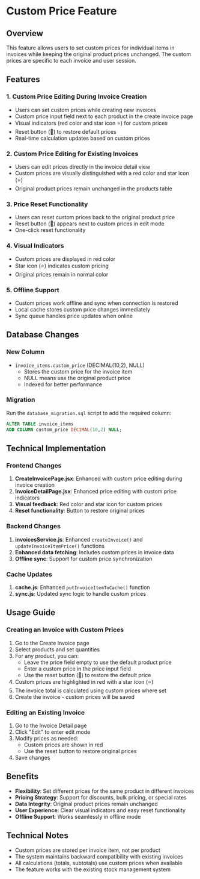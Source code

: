 # Custom Price Feature

## Overview
This feature allows users to set custom prices for individual items in invoices while keeping the original product prices unchanged. The custom prices are specific to each invoice and user session.

## Features

### 1. Custom Price Editing During Invoice Creation
- Users can set custom prices while creating new invoices
- Custom price input field next to each product in the create invoice page
- Visual indicators (red color and star icon ⭐) for custom prices
- Reset button (🔄) to restore default prices
- Real-time calculation updates based on custom prices

### 2. Custom Price Editing for Existing Invoices
- Users can edit prices directly in the invoice detail view
- Custom prices are visually distinguished with a red color and star icon (⭐)
- Original product prices remain unchanged in the products table

### 3. Price Reset Functionality
- Users can reset custom prices back to the original product price
- Reset button (🔄) appears next to custom prices in edit mode
- One-click reset functionality

### 4. Visual Indicators
- Custom prices are displayed in red color
- Star icon (⭐) indicates custom pricing
- Original prices remain in normal color

### 5. Offline Support
- Custom prices work offline and sync when connection is restored
- Local cache stores custom price changes immediately
- Sync queue handles price updates when online

## Database Changes

### New Column
- `invoice_items.custom_price` (DECIMAL(10,2), NULL)
  - Stores the custom price for the invoice item
  - NULL means use the original product price
  - Indexed for better performance

### Migration
Run the `database_migration.sql` script to add the required column:

```sql
ALTER TABLE invoice_items 
ADD COLUMN custom_price DECIMAL(10,2) NULL;
```

## Technical Implementation

### Frontend Changes
1. **CreateInvoicePage.jsx**: Enhanced with custom price editing during invoice creation
2. **InvoiceDetailPage.jsx**: Enhanced price editing with custom price indicators
3. **Visual feedback**: Red color and star icon for custom prices
4. **Reset functionality**: Button to restore original prices

### Backend Changes
1. **invoicesService.js**: Enhanced `createInvoice()` and `updateInvoiceItemPrice()` functions
2. **Enhanced data fetching**: Includes custom prices in invoice data
3. **Offline sync**: Support for custom price synchronization

### Cache Updates
1. **cache.js**: Enhanced `putInvoiceItemToCache()` function
2. **sync.js**: Updated sync logic to handle custom prices

## Usage Guide

### Creating an Invoice with Custom Prices
1. Go to the Create Invoice page
2. Select products and set quantities
3. For any product, you can:
   - Leave the price field empty to use the default product price
   - Enter a custom price in the price input field
   - Use the reset button (🔄) to restore the default price
4. Custom prices are highlighted in red with a star icon (⭐)
5. The invoice total is calculated using custom prices where set
6. Create the invoice - custom prices will be saved

### Editing an Existing Invoice
1. Go to the Invoice Detail page
2. Click "Edit" to enter edit mode
3. Modify prices as needed:
   - Custom prices are shown in red
   - Use the reset button to restore original prices
4. Save changes

## Benefits
- **Flexibility**: Set different prices for the same product in different invoices
- **Pricing Strategy**: Support for discounts, bulk pricing, or special rates
- **Data Integrity**: Original product prices remain unchanged
- **User Experience**: Clear visual indicators and easy reset functionality
- **Offline Support**: Works seamlessly in offline mode

## Technical Notes
- Custom prices are stored per invoice item, not per product
- The system maintains backward compatibility with existing invoices
- All calculations (totals, subtotals) use custom prices when available
- The feature works with the existing stock management system

